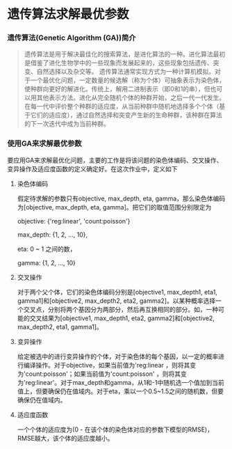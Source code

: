 # 遗传算法求解最优参数

### 遗传算法(Genetic Algorithm (GA))简介

> 遗传算法是用于解决最佳化的搜索算法，是进化算法的一种。进化算法最初是借鉴了进化生物学中的一些现象而发展起来的，这些现象包括遗传、突变、自然选择以及杂交等。
遗传算法通常实现方式为一种计算机模拟。对于一个最优化问题，一定数量的候选解（称为个体）可抽象表示为染色体，使种群向更好的解进化。传统上，解用二进制表示（即0和1的串），但也可以用其他表示方法。进化从完全随机个体的种群开始，之后一代一代发生。在每一代中评价整个种群的适应度，从当前种群中随机地选择多个个体（基于它们的适应度），通过自然选择和突变产生新的生命种群，该种群在算法的下一次迭代中成为当前种群。

### 使用GA来求解最优参数
要应用GA来求解最优化问题，主要的工作是将该问题的染色体编码、交叉操作、变异操作及适应度函数的定义确定好。在这次作业中，定义如下

1. 染色体编码

    假定待求解的参数只有objective, max_depth, eta, gamma，那么染色体编码为[objective, max_depth, eta, gamma]。把它们的取值范围分别限定为

    objective: {'reg:linear', 'count:poisson'}

    max_depth: {1, 2, ..., 10}, 

    eta: 0 ~ 1 之间的数，

    gamma: {1, 2, ..., 10}

2. 交叉操作
    
    对于两个父个体，它们的染色体编码分别是[objective1, max_depth1, eta1, gamma1]和[objective2, max_depth2, eta2, gamma2]。以某种概率选择一个交叉点，分别将两个基因分为两部分，然后再互换相同的部分。如，一种可能的交叉结果为[objective1, max_depth1, eta2, gamma2]和[objective2, max_depth2, eta1, gamma1]。

3. 变异操作

    给定被选中的进行变异操作的个体，对于染色体的每个基因，以一定的概率进行编译操作。对于objective，如果当前值为'reg:linear
    ，则将其变为'count:poisson'；如果当前值为'count:poisson'
    ，则将其变为'reg:linear'。对于max_depth和gamma，从1和-1中随机选一个值加到当前值上，但要确保仍在值域内。对于eta，乘以一个0.5~1.5之间的随机数，但要确保仍在值域内。

4. 适应度函数
    
    一个个体的适应度为(0 - 在该个体的染色体对应的参数下模型的RMSE)，RMSE越大，该个体的适应度越小。

